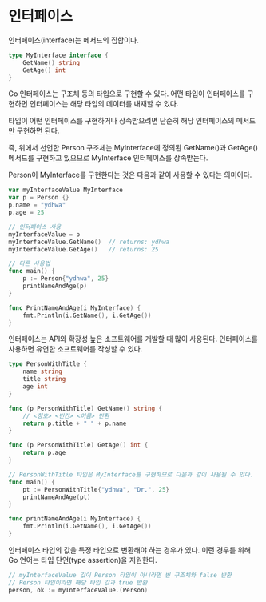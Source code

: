 # 인터페이스

인터페이스(interface)는 메서드의 집합이다.

```go
type MyInterface interface {
    GetName() string
    GetAge() int
}
```

Go 인터페이스는 구조체 등의 타입으로 구현할 수 있다.
어떤 타입이 인터페이스를 구현하면 인터페이스는 해당 타입의 데이터를 내재할 수 있다.

타입이 어떤 인터페이스를 구현하거나 상속받으려면 단순히 해당 인터페이스의 메서드만 구현하면 된다.

즉, 위에서 선언한 Person 구조체는 MyInterface에 정의된 GetName()과 GetAge() 메서드를 구현하고 있으므로 MyInterface 인터페이스를 상속받는다.

Person이 MyInterface를 구현한다는 것은 다음과 같이 사용할 수 있다는 의미이다.

```go
var myInterfaceValue MyInterface
var p = Person {}
p.name = "ydhwa"
p.age = 25

// 인터페이스 사용
myInterfaceValue = p
myInterfaceValue.GetName()  // returns: ydhwa
myInterfaceValue.GetAge()   // returns: 25

// 다른 사용법
func main() {
    p := Person{"ydhwa", 25}
    printNameAndAge(p)
}

func PrintNameAndAge(i MyInterface) {
    fmt.Println(i.GetName(), i.GetAge())
}
```

인터페이스는 API와 확장성 높은 소프트웨어를 개발할 때 많이 사용된다. 인터페이스를 사용하면 유연한 소프트웨어를 작성할 수 있다.

```go
type PersonWithTitle {
    name string
    title string
    age int
}

func (p PersonWithTitle) GetName() string {
    // <칭호> <빈칸> <이름> 반환
    return p.title + " " + p.name
}

func (p PersonWithTitle) GetAge() int {
    return p.age
}

// PersonWithTitle 타입은 MyInterface를 구현하므로 다음과 같이 사용될 수 있다.
func main() {
    pt := PersonWithTitle{"ydhwa", "Dr.", 25}
    printNameAndAge(pt)
}

func printNameAndAge(i MyInterface) {
    fmt.Println(i.GetName(), i.GetAge())
}
```

인터페이스 타입의 값을 특정 타입으로 변환해야 하는 경우가 있다. 이런 경우를 위해 Go 언어는 타입 단언(type assertion)을 지원한다.

```go
// myInterfaceValue 값이 Person 타입이 아니라면 빈 구조체와 false 반환
// Person 타입이라면 해당 타입 값과 true 반환
person, ok := myInterfaceValue.(Person)
```
